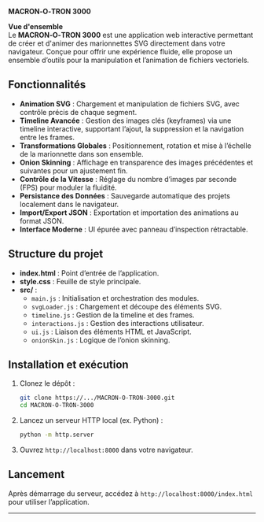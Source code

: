 **MACRON‑O‑TRON 3000**

**Vue d'ensemble**\
Le **MACRON‑O‑TRON 3000** est une application web interactive permettant de créer et d'animer des marionnettes SVG directement dans votre navigateur. Conçue pour offrir une expérience fluide, elle propose un ensemble d’outils pour la manipulation et l’animation de fichiers vectoriels.

## Fonctionnalités

- **Animation SVG** : Chargement et manipulation de fichiers SVG, avec contrôle précis de chaque segment.
- **Timeline Avancée** : Gestion des images clés (keyframes) via une timeline interactive, supportant l’ajout, la suppression et la navigation entre les frames.
- **Transformations Globales** : Positionnement, rotation et mise à l’échelle de la marionnette dans son ensemble.
- **Onion Skinning** : Affichage en transparence des images précédentes et suivantes pour un ajustement fin.
- **Contrôle de la Vitesse** : Réglage du nombre d’images par seconde (FPS) pour moduler la fluidité.
- **Persistance des Données** : Sauvegarde automatique des projets localement dans le navigateur.
- **Import/Export JSON** : Exportation et importation des animations au format JSON.
- **Interface Moderne** : UI épurée avec panneau d’inspection rétractable.

## Structure du projet

- **index.html** : Point d’entrée de l’application.
- **style.css** : Feuille de style principale.
- **src/** :
  - `main.js` : Initialisation et orchestration des modules.
  - `svgLoader.js` : Chargement et découpe des éléments SVG.
  - `timeline.js` : Gestion de la timeline et des frames.
  - `interactions.js` : Gestion des interactions utilisateur.
  - `ui.js` : Liaison des éléments HTML et JavaScript.
  - `onionSkin.js` : Logique de l’onion skinning.

## Installation et exécution

1. Clonez le dépôt :
   ```bash
   git clone https://.../MACRON-O-TRON-3000.git
   cd MACRON-O-TRON-3000
   ```
2. Lancez un serveur HTTP local (ex. Python) :
   ```bash
   python -m http.server
   ```
3. Ouvrez `http://localhost:8000` dans votre navigateur.

## Lancement

Après démarrage du serveur, accédez à `http://localhost:8000/index.html` pour utiliser l’application.

---
